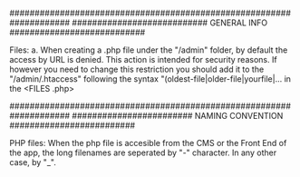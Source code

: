 ####################################################################
########################### GENERAL INFO ###########################

Files:
	a. When creating a .php file under the "/admin" folder, by default the access by URL is denied. This action is intended for security reasons. If however you need to change this restriction you should add it to the "/admin/.htaccess" following the syntax "(oldest-file|older-file|yourfile|... in the <FILES .php>


####################################################################
######################## NAMING CONVENTION #########################

 PHP files: When the php file is accesible from the CMS or the Front End of the app, the long filenames are seperated by "-" character. In any other case, by "_".